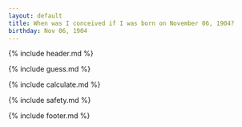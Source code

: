 ```yaml
---
layout: default
title: When was I conceived if I was born on November 06, 1904?
birthday: Nov 06, 1904
---
```


{% include header.md %}

{% include guess.md %}

{% include calculate.md %}

{% include safety.md %}

{% include footer.md %}



